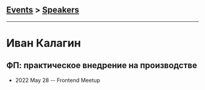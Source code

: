 ## [Events](../README.md) > [Speakers](../speakers.md)
---

# Иван Калагин

## ФП: практическое внедрение на производстве
- 2022 May 28 -- Frontend Meetup    
